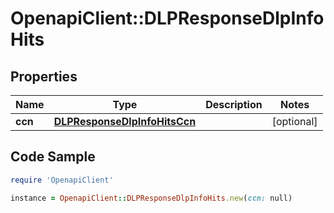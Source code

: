 # OpenapiClient::DLPResponseDlpInfoHits

## Properties

Name | Type | Description | Notes
------------ | ------------- | ------------- | -------------
**ccn** | [**DLPResponseDlpInfoHitsCcn**](DLPResponseDlpInfoHitsCcn.md) |  | [optional] 

## Code Sample

```ruby
require 'OpenapiClient'

instance = OpenapiClient::DLPResponseDlpInfoHits.new(ccn: null)
```


